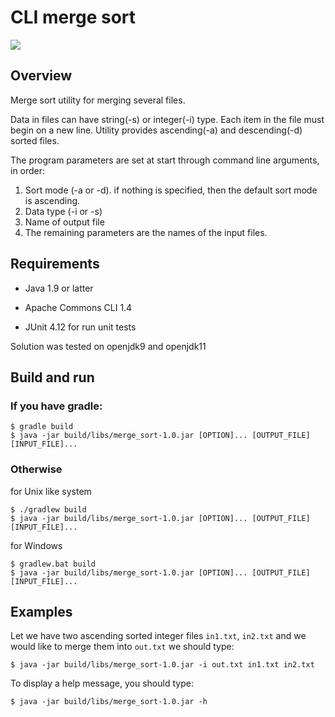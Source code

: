 # СLI merge sort

![](https://travis-ci.org/lazyniv/merge_sort.svg?branch=master)

## Overview 

Merge sort utility for merging several files.

Data in files can have string(-s) or integer(-i) type. Each item in the file must begin on a new line. Utility provides ascending(-a) and descending(-d) sorted files.

The program parameters are set at start through command line arguments, in order:

1) Sort mode (-a or -d). if nothing is specified, then the default sort mode is ascending.
2) Data type (-i or -s)
3) Name of output file
4) The remaining parameters are the names of the input files.

## Requirements

* Java 1.9 or latter

* Apache Commons CLI 1.4

* JUnit 4.12 for run unit tests

Solution was tested on openjdk9 and openjdk11 

## Build and run
### If you have gradle:
```
$ gradle build
$ java -jar build/libs/merge_sort-1.0.jar [OPTION]... [OUTPUT_FILE]   [INPUT_FILE]...
```
### Otherwise

for Unix like system

```
$ ./gradlew build
$ java -jar build/libs/merge_sort-1.0.jar [OPTION]... [OUTPUT_FILE]   [INPUT_FILE]...

```

for Windows

```
$ gradlew.bat build
$ java -jar build/libs/merge_sort-1.0.jar [OPTION]... [OUTPUT_FILE]   [INPUT_FILE]...
```

## Examples

Let we have two ascending sorted integer files `in1.txt`, `in2.txt` and we would like to merge them into `out.txt`
we should type:
```
$ java -jar build/libs/merge_sort-1.0.jar -i out.txt in1.txt in2.txt
```

To display a help message, you should type:
```
$ java -jar build/libs/merge_sort-1.0.jar -h
```

